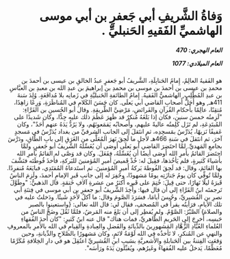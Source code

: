 <h1 dir="rtl">وَفاةُ الشَّريفِ أبي جَعفرِ بن أبي موسى الهاشميِّ الفَقيهِ الحَنبليِّ .</h1>

<h5 dir="rtl">العام الهجري:  470

العام الميلادي: 1077

</h5>

<p dir="rtl">هو الفَقيهُ العالِمُ، إِمامُ الحَنابِلَةِ، الشَّريفُ أبو جَعفرٍ عبدُ الخالقِ بن عيسى بن أحمدَ بن محمدِ بن عيسى بن أحمدَ بن موسى بن محمدِ بن إبراهيمَ بن عبدِ الله بن معبدِ بن العبَّاسِ بن عبدِ المُطَّلِبِ, الهاشميُّ الفَقيهُ. إِمامُ الطائفةِ الحَنبليَّةِ في زَمانِه بلا مُدافَعَةٍ. وُلِدَ سَنةَ 411هـ, وهو أَجَلُّ أَصحابِ القاضي أبي يَعلَى. كان حَسَنَ الكَلامِ في المُناظَرَةِ، وَرِعًا زاهِدًا، مُتقِنًا، عالِمًا بأَحكامِ القُرآنِ والفَرائضِ، مَرْضِيَّ الطَّريقةِ. وقال أبو الحُسينِ بن الفَرَّاءِ: "لَزِمتُه خمسَ سنين، فكان إذا بَلغَهُ مُنكرٌ قد ظَهرَ عَظُمَ ذلك عليه جِدًّا، وكان شَديدًا على المُبتَدِعَةِ، لم تَزَل كَلِمتُه عاليةً عليهم، وأَصحابُه يَقمَعونَهُم، ولا يَرُدُّ يَدَهُ عنهم أَحَدٌ"، وكان عَفيفًا نَزيهًا، يُدَرِّسُ بمَسجِدِه، ثم انتَقلَ إلى الجانبِ الشرقيِّ من بغداد يُدَرِّسُ في مَسجدٍ آخرَ، ثم انتَقلَ في سَنةِ 466هـ لأَجلِ ما لَحِقَ نَهرَ المُعَلَّى من الغَرَقِ إلى بابِ الطَّاقِ، ودَرَّسَ بجامعِ المَهديِّ. لمَّا احتَضرَ القاضي أبو يَعلَى أَوصَى أن يُغَسِّلَهُ الشَّريفُ أبو جَعفرٍ، ولمَّا احتَضرَ القائمُ بأَمرِ الله أَوصَى أيضًا أن يُغَسِّلَهُ، ففَعَلَ. وكان قد وَصَّى له القائمُ بأَمرِ الله بأَشياءَ كَثيرةٍ، فلم يَأخُذها، فقِيلَ له: خُذْ قَميصَ أَميرِ المُؤمنينَ للبَركةِ، فأَخذَ فُوطَتَه فنَشَّفَ بها القائمَ، وقال: قد لَحِقَ الفُوطةَ بَركةُ أَميرِ المُؤمنينَ. ثم استَدعاهُ المُقتَدِي، فبايَعَهُ مُنفرِدًا. ولمَّا تُوفِّي كان يومُ جَنازَتِه يومًا مَشهودًا، وحُفِرَ له إلى جانبِ قَبرِ الإمامِ أحمدَ، ولَزِمَ الناسُ قَبرَهُ ليلًا نَهارًا، حتى قِيلَ: خُتِمَ على قَبرِه أَكثرُ من عشرةِ آلافِ خَتمَةٍ. قال الذهبيُّ: "وطَوَّلَ تَرجمتَه ابنُ الفَرَّاءِ إلى أن قال فيها: وأُخِذَ الشَّريفُ أبو جعفرِ بن أبي موسى في فِتنَةِ أبي نصرِ بن القُشيريِّ، وحُبِسَ أيامَا، فسَرَدَ الصَّومَ وقال: ما آكلُ لأَحَدٍ شَيئًا. ودَخلتُ عليه في تلك الأيامِ، فرَأيتُه يقرأُ في المُصحفِ، فقال لي: قال الله تعالى: {واستعينوا بالصبر والصلاة} الصَّبْرُ: الصَّوْمُ. ولم يُفطِر إلى أن بَلغَ منه المَرضُ، فلمَّا ثَقُلَ وضَجَّ الناسُ من حَبسِه، أُخرِجَ إلى الحَريمِ الطَّاهريِّ، فمات هناك" قال عنه ابنُ كَثيرٍ: "كان أَحدَ الفُقهاءِ العُلماءِ العُبَّادِ الزُّهَّادِ المَشهورِينَ بالدِّيانَةِ والفَضلِ والعِبادةِ والقِيامِ في الله بالأَمرِ بالمعروفِ والنهيِ عن المُنكرِ، لا تَأخذُه في الله لَوْمَةُ لائمٍ، وكان مَشهورًا بالصَّلاحِ والدِّيانةِ، وحين وَقعَت الفِتنةُ بين الحَنابلةِ والأَشعريَّةِ بسَببِ ابنِ القُشيريِّ اعتُقِلَ هو في دارِ الخِلافةِ مُكَرَّمًا مُعَظَّمًا، يَدخلُ عليه الفُقهاءُ وغَيرُهم، ويُقبِّلون يَدَهُ ورَأسَه".</p></br>
